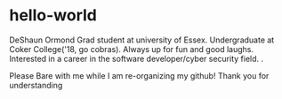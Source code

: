 # hello-world
DeShaun Ormond
Grad student at university of Essex. Undergraduate at Coker College('18, go cobras). 
Always up for fun and good laughs. Interested in a career in the software developer/cyber security field. . 

Please Bare with me while I am re-organizing my github! Thank you for understanding
